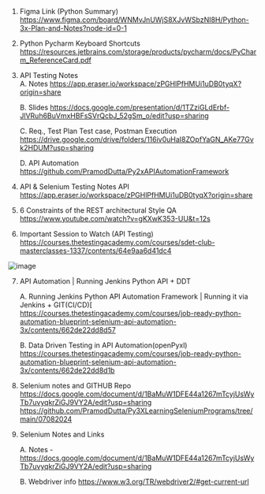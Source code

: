 1. Figma Link (Python Summary)
https://www.figma.com/board/WNMvJnUWjS8XJvWSbzNI8H/Python-3x-Plan-and-Notes?node-id=0-1

2. Python Pycharm Keyboard Shortcuts
https://resources.jetbrains.com/storage/products/pycharm/docs/PyCharm_ReferenceCard.pdf

3. API Testing Notes   
    A. Notes
    https://app.eraser.io/workspace/zPGHlPfHMUi1uDB0tyqX?origin=share
    
    B. Slides
    https://docs.google.com/presentation/d/1TZziGLdErbf-JlVRuh6BuVmxHBFsSVrQcbJ_52gSm_o/edit?usp=sharing
  
    C. Req., Test Plan Test case, Postman Execution
    https://drive.google.com/drive/folders/116iv0uHaI8ZOpfYaGN_AKe77Gvk2HDUM?usp=sharing
  
    D. API Automation
    https://github.com/PramodDutta/Py2xAPIAutomationFramework

4. API & Selenium Testing Notes  API
https://app.eraser.io/workspace/zPGHlPfHMUi1uDB0tyqX?origin=share

5. 6 Constraints of the REST architectural Style QA
https://www.youtube.com/watch?v=gKXwK353-UU&t=12s

6. Important Session to Watch (API Testing)
https://courses.thetestingacademy.com/courses/sdet-club-masterclasses-1337/contents/64e9aa6d41dc4

![image](https://github.com/user-attachments/assets/52f8a102-593a-494b-aa0e-0b9e7fe80628)

7. API Automation | Running Jenkins Python API + DDT

    A. Running Jenkins Python API Automation Framework | Running it via Jenkins + GIT(CI/CD)[
    https://courses.thetestingacademy.com/courses/job-ready-python-automation-blueprint-selenium-api-automation-3x/contents/662de22dd8d57
  
    B. Data Driven Testing in API Automation(openPyxl)
    https://courses.thetestingacademy.com/courses/job-ready-python-automation-blueprint-selenium-api-automation-3x/contents/662de22dd8d1b

8. Selenium notes and GITHUB Repo
https://docs.google.com/document/d/1BaMuW1DFE44a1267mTcyjUsWyTb7uvyqkrZiGJ9VY2A/edit?usp=sharing
https://github.com/PramodDutta/Py3XLearningSeleniumPrograms/tree/main/07082024

9. Selenium Notes and Links
    
    A. Notes -
    https://docs.google.com/document/d/1BaMuW1DFE44a1267mTcyjUsWyTb7uvyqkrZiGJ9VY2A/edit?usp=sharing
  
    B. Webdriver info
    https://www.w3.org/TR/webdriver2/#get-current-url

